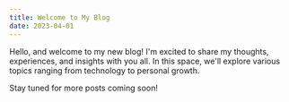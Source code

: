 ```yaml
---
title: Welcome to My Blog
date: 2023-04-01
---
```


Hello, and welcome to my new blog! I'm excited to share my thoughts, experiences, and insights with you all. In this space, we'll explore various topics ranging from technology to personal growth.

Stay tuned for more posts coming soon!
